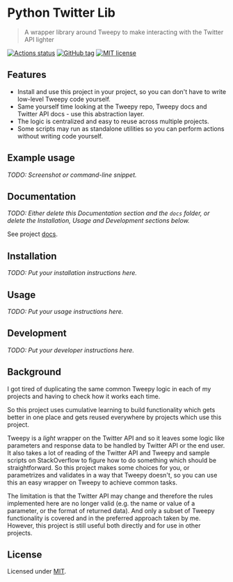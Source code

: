 # Python Twitter Lib
> A wrapper library around Tweepy to make interacting with the Twitter API lighter

[![Actions status](https://github.com/MichaelCurrin/python-twitter-lib/workflows/Python%20application/badge.svg)](https://github.com/MichaelCurrin/python-twitter-lib/actions)
[![GitHub tag](https://img.shields.io/github/tag/MichaelCurrin/python-twitter-lib.svg)](https://GitHub.com/MichaelCurrin/python-twitter-lib/tags/)
[![MIT license](https://img.shields.io/badge/License-MIT-blue.svg)](#license)



## Features

- Install and use this project in your project, so you can don't have to write low-level Tweepy code yourself.
- Same yourself time looking at the Tweepy repo, Tweepy docs and Twitter API docs - use this abstraction layer.
- The logic is centralized and easy to reuse across multiple projects.
- Some scripts may run as standalone utilities so you can perform actions without writing code yourself.



## Example usage

_TODO: Screenshot or command-line snippet._


## Documentation

_TODO: Either delete this Documentation section and the `docs` folder, or delete the Installation, Usage and Development sections below._

See project [docs](/docs/).


## Installation

_TODO: Put your installation instructions here._


## Usage

_TODO: Put your usage instructions here._


## Development

_TODO: Put your developer instructions here._



## Background

I got tired of duplicating the same common Tweepy logic in each of my projects and having to check how it works each time.

So this project uses cumulative learning to build functionality which gets better in one place and gets reused everywhere by projects which use this project.

Tweepy is a _light_ wrapper on the Twitter API and so it leaves some logic like parameters and response data to be handled by Twitter API or the end user. It also takes a lot of reading of the Twitter API and Tweepy and sample scripts on StackOverflow to figure how to do something which should be straightforward. So this project makes some choices for you, or parametrizes and validates in a way that Tweepy doesn't, so you can use this an easy wrapper on Tweepy to achieve common tasks.

The limitation is that the Twitter API may change and therefore the rules implemented here are no longer valid (e.g. the name or value of a parameter, or the format of returned data). And only a subset of Tweepy functionality is covered and in the preferred approach taken by me. However, this project is still useful both directly and for use in other projects.


## License

Licensed under [MIT](/LICENSE).
